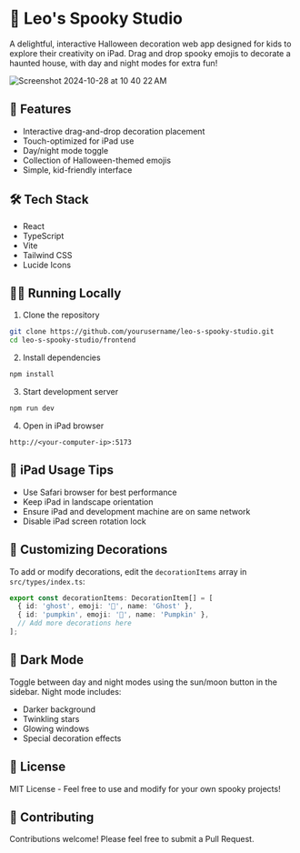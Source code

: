 # 🎃 Leo's Spooky Studio

A delightful, interactive Halloween decoration web app designed for kids to explore their creativity on iPad. Drag and drop spooky emojis to decorate a haunted house, with day and night modes for extra fun!

![Screenshot 2024-10-28 at 10 40 22 AM](https://github.com/user-attachments/assets/63ae6b73-c9a2-4b55-b962-e2fef109878a)

## 🚀 Features

- Interactive drag-and-drop decoration placement
- Touch-optimized for iPad use
- Day/night mode toggle
- Collection of Halloween-themed emojis
- Simple, kid-friendly interface

## 🛠️ Tech Stack

- React
- TypeScript
- Vite
- Tailwind CSS
- Lucide Icons

## 🏃‍♂️ Running Locally

1. Clone the repository
```bash
git clone https://github.com/yourusername/leo-s-spooky-studio.git
cd leo-s-spooky-studio/frontend
```

2. Install dependencies
```bash
npm install
```

3. Start development server
```bash
npm run dev
```

4. Open in iPad browser
```
http://<your-computer-ip>:5173
```

## 📱 iPad Usage Tips

- Use Safari browser for best performance
- Keep iPad in landscape orientation
- Ensure iPad and development machine are on same network
- Disable iPad screen rotation lock

## 🎨 Customizing Decorations

To add or modify decorations, edit the `decorationItems` array in `src/types/index.ts`:

```typescript
export const decorationItems: DecorationItem[] = [
  { id: 'ghost', emoji: '👻', name: 'Ghost' },
  { id: 'pumpkin', emoji: '🎃', name: 'Pumpkin' },
  // Add more decorations here
];
```

## 🌙 Dark Mode

Toggle between day and night modes using the sun/moon button in the sidebar. Night mode includes:
- Darker background
- Twinkling stars
- Glowing windows
- Special decoration effects

## 📝 License

MIT License - Feel free to use and modify for your own spooky projects!

## 👻 Contributing

Contributions welcome! Please feel free to submit a Pull Request.
